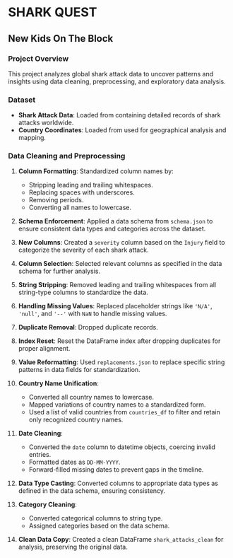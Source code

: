 # SHARK QUEST

## New Kids On The Block

### Project Overview

This project analyzes global shark attack data to uncover patterns and insights using data cleaning, preprocessing, and exploratory data analysis.

### Dataset

- **Shark Attack Data**: Loaded from containing detailed records of shark attacks worldwide.
- **Country Coordinates**: Loaded from used for geographical analysis and mapping.

### Data Cleaning and Preprocessing

1. **Column Formatting**: Standardized column names by:
   - Stripping leading and trailing whitespaces.
   - Replacing spaces with underscores.
   - Removing periods.
   - Converting all names to lowercase.

2. **Schema Enforcement**: Applied a data schema from `schema.json` to ensure consistent data types and categories across the dataset.

3. **New Columns**: Created a `severity` column based on the `Injury` field to categorize the severity of each shark attack.

4. **Column Selection**: Selected relevant columns as specified in the data schema for further analysis.

5. **String Stripping**: Removed leading and trailing whitespaces from all string-type columns to standardize the data.

6. **Handling Missing Values**: Replaced placeholder strings like `'N/A'`, `'null'`, and `'--'` with `NaN` to handle missing values.

7. **Duplicate Removal**: Dropped duplicate records.

8. **Index Reset**: Reset the DataFrame index after dropping duplicates for proper alignment.

9. **Value Reformatting**: Used `replacements.json` to replace specific string patterns in data fields for standardization.

10. **Country Name Unification**:
    - Converted all country names to lowercase.
    - Mapped variations of country names to a standardized form.
    - Used a list of valid countries from `countries_df` to filter and retain only recognized country names.

11. **Date Cleaning**:
    - Converted the `date` column to datetime objects, coercing invalid entries.
    - Formatted dates as `DD-MM-YYYY`.
    - Forward-filled missing dates to prevent gaps in the timeline.

12. **Data Type Casting**: Converted columns to appropriate data types as defined in the data schema, ensuring consistency.

13. **Category Cleaning**:
    - Converted categorical columns to string type.
    - Assigned categories based on the data schema.

14. **Clean Data Copy**: Created a clean DataFrame `shark_attacks_clean` for analysis, preserving the original data.
